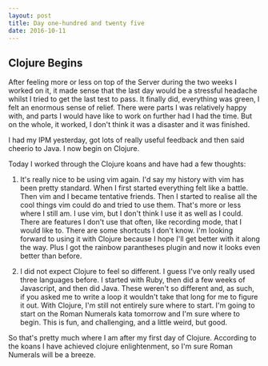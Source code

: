 ```yaml
---
layout: post
title: Day one-hundred and twenty five
date: 2016-10-11
---
```


Clojure Begins
-------

After feeling more or less on top of the Server during the two weeks I worked on it, it made sense that the last day would be a stressful headache whilst I tried to get the last test to pass.  It finally did, everything was green, I felt an enormous sense of relief.  There were parts I was relatively happy with, and parts I would have like to work on further had I had the time.  But on the whole, it worked, I don't think it was a disaster and it was finished.

I had my IPM yesterday, got lots of really useful feedback and then said cheerio to Java.  I now begin on Clojure.

Today I worked through the Clojure koans and have had a few thoughts:

1.  It's really nice to be using vim again.  I'd say my history with vim has been pretty standard.  When I first started everything felt like a battle.  Then vim and I became tentative friends.  Then I started to realise all the cool things vim could do and tried to use them.  That's more or less where I still am. I use vim, but I don't think I use it as well as I could.  There are features I don't use that often, like recording mode, that I would like to.  There are some shortcuts I don't know.  I'm looking forward to using it with Clojure because I hope I'll get better with it along the way.  Plus I got the rainbow parantheses plugin and now it looks even better than before.

2.  I did not expect Clojure to feel so different.  I guess I've only really used three languages before.  I started with Ruby, then did a few weeks of Javascript, and then did Java.  These weren't so different and, as such, if you asked me to write a loop it wouldn't take that long for me to figure it out.  With Clojure, I'm still not entirely sure where to start.  I'm going to start on the Roman Numerals kata tomorrow and I'm sure where to begin.  This is fun, and challenging, and a little weird, but good.

So that's pretty much where I am after my first day of Clojure.  According to the koans I have achieved clojure enlightenment, so I'm sure Roman Numerals will be a breeze.

